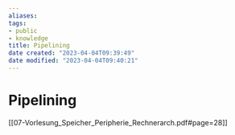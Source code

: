 ```yaml
---
aliases: 
tags: 
- public
- knowledge
title: Pipelining
date created: "2023-04-04T09:39:49"
date modified: "2023-04-04T09:40:21"
---
```


# Pipelining
[[07-Vorlesung_Speicher_Peripherie_Rechnerarch.pdf#page=28]]
